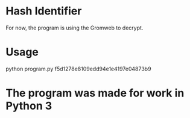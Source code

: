 # Hash Identifier


For now, the program is using the Gromweb to decrypt.

# Usage

python program.py f5d1278e8109edd94e1e4197e04873b9


# The program was made for work in Python 3
